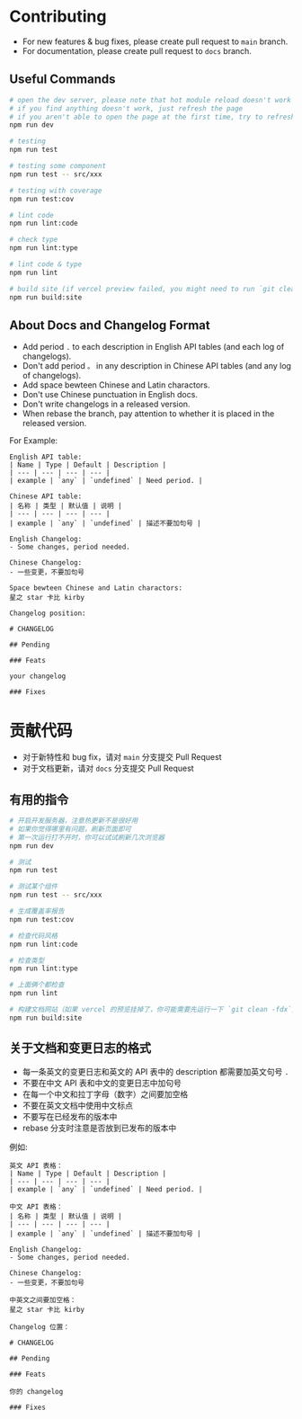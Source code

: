 # Contributing

- For new features & bug fixes, please create pull request to `main` branch.
- For documentation, please create pull request to `docs` branch.

## Useful Commands

```bash
# open the dev server, please note that hot module reload doesn't work well
# if you find anything doesn't work, just refresh the page
# if you aren't able to open the page at the first time, try to refresh a couple of times
npm run dev

# testing
npm run test

# testing some component
npm run test -- src/xxx

# testing with coverage
npm run test:cov

# lint code
npm run lint:code

# check type
npm run lint:type

# lint code & type
npm run lint

# build site (if vercel preview failed, you might need to run `git clean -fdx` first)
npm run build:site
```

## About Docs and Changelog Format

- Add period `.` to each description in English API tables (and each log of changelogs).
- Don't add period `。` in any description in Chinese API tables (and any log of changelogs).
- Add space bewteen Chinese and Latin charactors.
- Don't use Chinese punctuation in English docs.
- Don't write changelogs in a released version.
- When rebase the branch, pay attention to whether it is placed in the released version.

For Example:

```
English API table:
| Name | Type | Default | Description |
| --- | --- | --- | --- |
| example | `any` | `undefined` | Need period. |

Chinese API table:
| 名称 | 类型 | 默认值 | 说明 |
| --- | --- | --- | --- |
| example | `any` | `undefined` | 描述不要加句号 |

English Changelog:
- Some changes, period needed.

Chinese Changelog:
- 一些变更，不要加句号

Space bewteen Chinese and Latin charactors:
星之 star 卡比 kirby

Changelog position:

# CHANGELOG

## Pending

### Feats

your changelog

### Fixes
```

# 贡献代码

- 对于新特性和 bug fix，请对 `main` 分支提交 Pull Request
- 对于文档更新，请对 `docs` 分支提交 Pull Request

## 有用的指令

```bash
# 开启开发服务器，注意热更新不是很好用
# 如果你觉得哪里有问题，刷新页面即可
# 第一次运行打不开时，你可以试试刷新几次浏览器
npm run dev

# 测试
npm run test

# 测试某个组件
npm run test -- src/xxx

# 生成覆盖率报告
npm run test:cov

# 检查代码风格
npm run lint:code

# 检查类型
npm run lint:type

# 上面俩个都检查
npm run lint

# 构建文档网站（如果 vercel 的预览挂掉了，你可能需要先运行一下 `git clean -fdx`）
npm run build:site
```

## 关于文档和变更日志的格式

- 每一条英文的变更日志和英文的 API 表中的 description 都需要加英文句号 `.`
- 不要在中文 API 表和中文的变更日志中加句号
- 在每一个中文和拉丁字母（数字）之间要加空格
- 不要在英文文档中使用中文标点
- 不要写在已经发布的版本中
- rebase 分支时注意是否放到已发布的版本中

例如:

```
英文 API 表格：
| Name | Type | Default | Description |
| --- | --- | --- | --- |
| example | `any` | `undefined` | Need period. |

中文 API 表格：
| 名称 | 类型 | 默认值 | 说明 |
| --- | --- | --- | --- |
| example | `any` | `undefined` | 描述不要加句号 |

English Changelog:
- Some changes, period needed.

Chinese Changelog:
- 一些变更，不要加句号

中英文之间要加空格：
星之 star 卡比 kirby

Changelog 位置：

# CHANGELOG

## Pending

### Feats

你的 changelog

### Fixes
```
